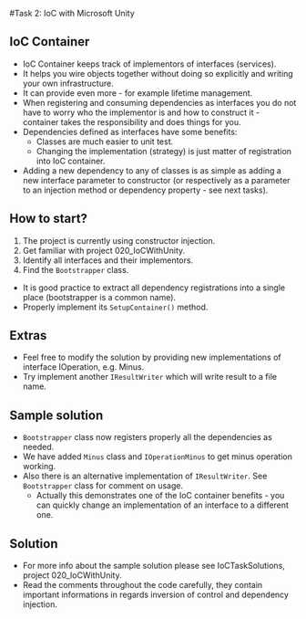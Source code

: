 #Task 2: IoC with Microsoft Unity

## IoC Container

* IoC Container keeps track of implementors of interfaces (services).
* It helps you wire objects together without doing so explicitly and writing your own infrastructure.
* It can provide even more - for example lifetime management.
* When registering and consuming dependencies as interfaces you do not have to worry who the implementor is and how to construct it - container takes the responsibility and does things for you.
* Dependencies defined as interfaces have some benefits:
  * Classes are much easier to unit test.
  * Changing the implementation (strategy) is just matter of registration into IoC container.
* Adding a new dependency to any of classes is as simple as adding a new interface parameter to constructor (or respectively as a parameter to an injection method or dependency property - see next tasks).

## How to start?

1. The project is currently using constructor injection.
2. Get familiar with project 020_IoCWithUnity.
3. Identify all interfaces and their implementors.
4. Find the ```Bootstrapper``` class.
  * It is good practice to extract all dependency registrations into a single place (bootstrapper is a common name).
  * Properly implement its ```SetupContainer()``` method.

## Extras

* Feel free to modify the solution by providing new implementations of interface IOperation, e.g. Minus.
* Try implement another ```IResultWriter``` which will write result to a file name.

## Sample solution

* ```Bootstrapper``` class now registers properly all the dependencies as needed.
* We have added ```Minus``` class and ```IOperationMinus``` to get minus operation working.
* Also there is an alternative implementation of ```IResultWriter```. See ```Bootstrapper``` class for comment on usage.
  * Actually this demonstrates one of the IoC container benefits - you can quickly change an implementation of an interface to a different one.

## Solution

* For more info about the sample solution please see IoCTaskSolutions, project 020_IoCWithUnity.
* Read the comments throughout the code carefully, they contain important informations in regards inversion of control and dependency injection.

